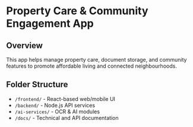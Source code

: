 # Property Care & Community Engagement App

## Overview
This app helps manage property care, document storage, and community features to promote affordable living and connected neighbourhoods.

## Folder Structure
- `/frontend/` - React-based web/mobile UI
- `/backend/` - Node.js API services
- `/ai-services/` - OCR & AI modules
- `/docs/` - Technical and API documentation
